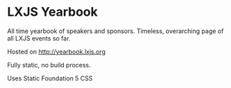 LXJS Yearbook
========

All time yearbook of speakers and sponsors. Timeless, overarching page of all LXJS events so far.

Hosted on http://yearbook.lxjs.org

Fully static, no build process.

Uses Static Foundation 5 CSS
